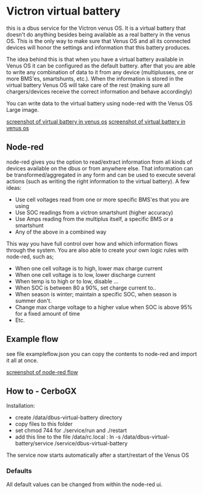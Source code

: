 # Victron virtual battery

this is a dbus service for the Victron venus OS. It is a virtual battery that doesn't do anything besides being available as a real battery in the venus OS. This is the only way to make sure that Venus OS and all its connected devices will honor the settings and information that this battery produces.

The idea behind this is that when you have a virtual battery available in Venus OS it can be configured as the default battery. after that you are able to write any combination of data to it from any device (multiplusses, one or more BMS'es, smartshunts, etc.). When the information is stored in the virtual battery Venus OS will take care of the rest (making sure all chargers/devices receive the correct information and behave accordingly) 

You can write data to the virtual battery using node-red with the Venus OS Large image. 

[screenshot of virtual battery in venus os](img/virtualbattery-screenshot.png)
[screenshot of virtual battery in venus os](img/virtualbattery-screenshot1.png)

## Node-red

node-red gives you the option to read/extract information from all kinds of devices available on the dbus or from anywhere else. That information can be transformed/aggregated in any form and can be used to execute several actions (such as writing the right information to the virtual battery). A few ideas:

- Use cell voltages read from one or more specific BMS'es that you are using
- Use SOC readings from a victron smartshunt (higher accuracy)
- Use Amps reading from the multiplus itself, a specific BMS or a smartshunt
- Any of the above in a combined way

This way you have full control over how and which information flows through the system. You are also able to create your own logic rules with node-red, such as; 

- When one cell voltage is to high, lower max charge current
- When one cell voltage is to low, lower discharge current
- When temp is to high or to low, disable ... 
- When SOC is between 80 a 90%, set charge current to..
- When season is winter; maintain a specific SOC, when season is summer don't.
- Change max charge voltage to a higher value when SOC is above 95% for a fixed amount of time
- Etc.

## Example flow

see file exampleflow.json you can copy the contents to node-red and import it all at once.

[screenshot of node-red flow](img/node-red-screenshot.png)

## How to - CerboGX

Installation:
- create /data/dbus-virtual-battery directory
- copy files to this folder
- set chmod 744 for ./service/run and ./restart
- add this line to the file /data/rc.local : ln -s /data/dbus-virtual-battery/service /service/dbus-virtual-battery 


The service now starts automatically after a start/restart of the Venus OS

### Defaults

All default values can be changed from within the node-red ui. 


